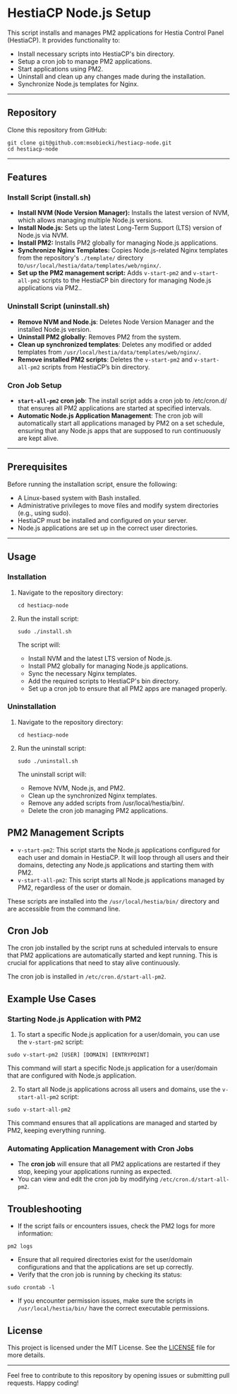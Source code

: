 # HestiaCP Node.js Setup

This script installs and manages PM2 applications for Hestia Control Panel (HestiaCP). It provides functionality to:

- Install necessary scripts into HestiaCP's bin directory.
- Setup a cron job to manage PM2 applications.
- Start applications using PM2.
- Uninstall and clean up any changes made during the installation.
- Synchronize Node.js templates for Nginx.

---

## Repository
Clone this repository from GitHub:
```
git clone git@github.com:msobiecki/hestiacp-node.git
cd hestiacp-node
```

---

## Features

### Install Script (install.sh)
- **Install NVM (Node Version Manager):** Installs the latest version of NVM, which allows managing multiple Node.js versions.
- **Install Node.js:** Sets up the latest Long-Term Support (LTS) version of Node.js via NVM.
- **Install PM2:** Installs PM2 globally for managing Node.js applications.
- **Synchronize Nginx Templates:** Copies Node.js-related Nginx templates from the repository's `./template/` directory to`/usr/local/hestia/data/templates/web/nginx/`.
- **Set up the PM2 management script:** Adds `v-start-pm2` and `v-start-all-pm2` scripts to the HestiaCP bin directory for managing Node.js applications via PM2..

### Uninstall Script (uninstall.sh)
- **Remove NVM and Node.js**: Deletes Node Version Manager and the installed Node.js version.
- **Uninstall PM2 globally**: Removes PM2 from the system.
- **Clean up synchronized templates**: Deletes any modified or added templates from `/usr/local/hestia/data/templates/web/nginx/`.
- **Remove installed PM2 scripts**: Deletes the `v-start-pm2` and `v-start-all-pm2` scripts from HestiaCP’s bin directory.

### Cron Job Setup
- **`start-all-pm2` cron job**: The install script adds a cron job to /etc/cron.d/ that ensures all PM2 applications are started at specified intervals.
- **Automatic Node.js Application Management**: The cron job will automatically start all applications managed by PM2 on a set schedule, ensuring that any Node.js apps that are supposed to run continuously are kept alive.

---

## Prerequisites
Before running the installation script, ensure the following:

- A Linux-based system with Bash installed.
- Administrative privileges to move files and modify system directories (e.g., using sudo).
- HestiaCP must be installed and configured on your server.
- Node.js applications are set up in the correct user directories.

---

## Usage

### Installation
1. Navigate to the repository directory:
   ```
   cd hestiacp-node
   ```
3. Run the install script:
   ```
   sudo ./install.sh
   ```

   The script will:

   - Install NVM and the latest LTS version of Node.js.
   - Install PM2 globally for managing Node.js applications.
   - Sync the necessary Nginx templates.
   - Add the required scripts to HestiaCP's bin directory.
   - Set up a cron job to ensure that all PM2 apps are managed properly.

### Uninstallation
1. Navigate to the repository directory:
   ```
   cd hestiacp-node
   ```
3. Run the uninstall script:
   ```
   sudo ./uninstall.sh
   ```

   The uninstall script will:

   - Remove NVM, Node.js, and PM2.
   - Clean up the synchronized Nginx templates.
   - Remove any added scripts from /usr/local/hestia/bin/.
   - Delete the cron job managing PM2 applications.
  
## PM2 Management Scripts

- `v-start-pm2`: This script starts the Node.js applications configured for each user and domain in HestiaCP. It will loop through all users and their domains, detecting any Node.js applications and starting them with PM2.
- `v-start-all-pm2`: This script starts all Node.js applications managed by PM2, regardless of the user or domain.

These scripts are installed into the `/usr/local/hestia/bin/` directory and are accessible from the command line.

## Cron Job

The cron job installed by the script runs at scheduled intervals to ensure that PM2 applications are automatically started and kept running. This is crucial for applications that need to stay alive continuously.

The cron job is installed in `/etc/cron.d/start-all-pm2`.

## Example Use Cases

### Starting Node.js Application with PM2
1. To start a specific Node.js application for a user/domain, you can use the `v-start-pm2` script:

```
sudo v-start-pm2 [USER] [DOMAIN] [ENTRYPOINT]
```

This command will start a specific Node.js application for a user/domain that are configured with Node.js application.

2. To start all Node.js applications across all users and domains, use the `v-start-all-pm2` script:
```
sudo v-start-all-pm2
```
This command ensures that all applications are managed and started by PM2, keeping everything running.

### Automating Application Management with Cron Jobs
- The **cron job** will ensure that all PM2 applications are restarted if they stop, keeping your applications running as expected.
- You can view and edit the cron job by modifying `/etc/cron.d/start-all-pm2`.

## Troubleshooting

- If the script fails or encounters issues, check the PM2 logs for more information:

```
pm2 logs
```

- Ensure that all required directories exist for the user/domain configurations and that the applications are set up correctly.
- Verify that the cron job is running by checking its status:
```
sudo crontab -l
```
- If you encounter permission issues, make sure the scripts in `/usr/local/hestia/bin/` have the correct executable permissions.

## License

This project is licensed under the MIT License. See the [LICENSE](LICENSE) file for more details.

---

Feel free to contribute to this repository by opening issues or submitting pull requests. Happy coding!
